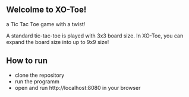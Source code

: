 ## Welcolme to XO-Toe!

a Tic Tac Toe game with a twist!

A standard tic-tac-toe is played with 3x3 board size. In XO-Toe, you can expand the board size into up to 9x9 size!

## How to run

- clone the repository
- run the programm
- open and run http://localhost:8080 in your browser
